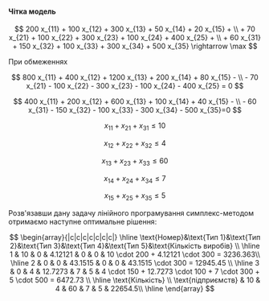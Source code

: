 #### Чітка модель

$$ 
   200 x_{11} + 100 x_{12} + 300 x_{13} +  50 x_{14} +  20 x_{15} + \\ +
    70 x_{21} + 100 x_{22} + 300 x_{23} + 100 x_{24} + 400 x_{25} + \\ +
    60 x_{31} + 150 x_{32} + 100 x_{33} + 300 x_{34} + 500 x_{35} \rightarrow \max
$$

При обмеженнях

$$
               800 x_{11} + 400 x_{12} + 1200 x_{13} +  200 x_{14} +  80 x_{15}  - \\ -
  70 x_{21} - 100 x_{22} - 300 x_{23} - 100 x_{24} - 400 x_{25} = 0
$$

$$
               400 x_{11} + 200 x_{12} + 600 x_{13} +  100 x_{14} +  40 x_{15}  - \\ -
   60 x_{31} - 150 x_{32} - 100 x_{33} - 300 x_{34} - 500 x_{35}=0
$$

$$ x_{11} + x_{21} + x_{31} \le 10 $$

$$ x_{12} + x_{22} + x_{32} \le 4 $$

$$ x_{13} + x_{23} + x_{33} \le 60 $$

$$ x_{14} + x_{24} + x_{34} \le 7 $$

$$ x_{15} + x_{25} + x_{35} \le 5 $$

Розв'язавши дану задачу лінійного програмування симплекс-методом отримаємо наступне оптимальне рішення:

$$ \begin{array}{|c|c|c|c|c|c|c|}  \hline
  \text{Номер}&\text{Тип 1}&\text{Тип 2}&\text{Тип 3}&\text{Тип 4}&\text{Тип 5}&\text{Кількість виробів} \\ \hline
  1 & 10 & 0   & 4.12121 & 0  & 0  & 10 \cdot 200 + 4.12121 \cdot 300 = 3236.363\\ \hline
  2 & 0  & 0 & 43.1515 & 0 & 0 & 43.1515 \cdot 300 = 12945.45 \\ \hline
  3 & 0  & 4 & 12.7273 & 7 & 5 & 4 \cdot 150 + 12.7273 \cdot 100 + 7 \cdot 300 + 5 \cdot 500 = 6472.73 \\ \hline
  \text{Кількість} \\ 
  \text{підприємств} & 10 & 4 & 60 & 7 & 5 & 22654.5\\ \hline
\end{array}
$$